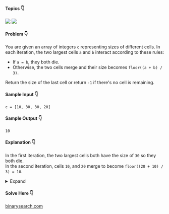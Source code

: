 #### Topics :point_down:
![](https://img.shields.io/badge/-array-wheat) 
![](https://img.shields.io/badge/-heap-wheat) 

#### Problem :point_down:
You are given an array of integers `c` representing sizes of different cells. In each iteration, the two largest cells `a` and `b` interact according to these rules:
- If `a = b`, they both die.
- Otherwise, the two cells merge and their size becomes `floor((a + b) / 3)`.

Return the size of the last cell or return `-1` if there's no cell is remaining.
#### Sample Input :point_down:
```
c = [10, 30, 30, 20]
```
#### Sample Output :point_down:
```
10
```
#### Explanation :point_down:
In the first iteration, the two largest cells both have the size of `30` so they both die.  
In the second iteration, cells `10`, and `20` merge to become `floor((20 + 10) / 3) = 10`.

<details>
<summary>Expand</summary>

#### Python :point_down:
```py
def solve(c):
    c = [-i for i in c]
    heapify(c)
    while len(c) > 1:
        a = -heappop(c)
        b = -heappop(c)
        if a != b:
            heappush(c, -floor((a+b)/3))

    return -c[0] if c else -1
```
#### Time Complexity :point_down:
```
O(n log n)
```
`O(n)` for while loop and `O(log n)` for `heappush()` and `heappop()`. 
#### Space Complexity :point_down:
```
O(n)
```
#### Reference :point_down:
[stackoverflow.com](https://stackoverflow.com/a/66423754)
</details>

#### Solve Here :point_down:
[binarysearch.com](https://binarysearch.com/problems/Cell-Fusion)
